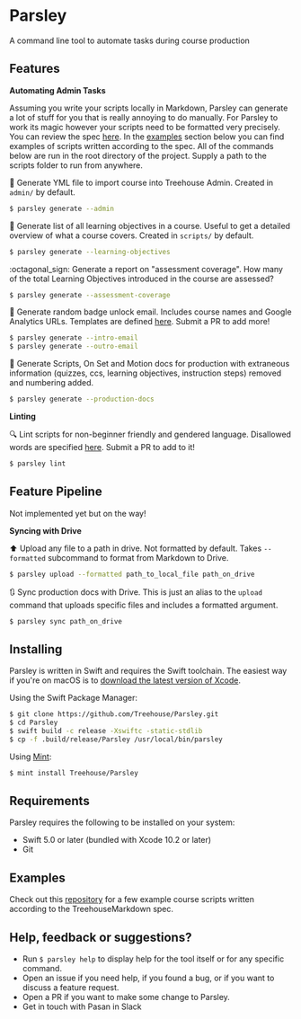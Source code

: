 # Parsley

A command line tool to automate tasks during course production

## Features

**Automating Admin Tasks**

Assuming you write your scripts locally in Markdown, Parsley can generate a lot of stuff for you that is really annoying to do manually. For Parsley to work its magic however your scripts need to be formatted very precisely. You can review the spec [here](TreehouseMarkdown.md). In the [examples](#examples) section below you can find examples of scripts written according to the spec.  All of the commands below are run in the root directory of the project. Supply a path to the scripts folder to run from anywhere.  

:file_folder: Generate YML file to import course into Treehouse Admin. Created in `admin/` by default.

```bash
$ parsley generate --admin
```

:school: Generate list of all learning objectives in a course. Useful to get a detailed overview of what a course covers. Created in  `scripts/` by default. 

```bash
$ parsley generate --learning-objectives
```

:octagonal_sign: Generate a report on "assessment coverage". How many of the total Learning Objectives introduced in the course are assessed?

```bash
$ parsley generate --assessment-coverage
```

:email: Generate random badge unlock email. Includes course names  and Google Analytics URLs. Templates are defined [here](). Submit a PR to add more!

```bash
$ parsley generate --intro-email
$ parsley generate --outro-email
```

:movie_camera: Generate Scripts, On Set and Motion docs for production with extraneous information (quizzes, ccs, learning objectives, instruction steps) removed and numbering added.

```bash
$ parsley generate --production-docs
```

**Linting**

:mag: Lint scripts for non-beginner friendly and gendered language. Disallowed words are specified [here](). Submit a PR to add to it!

```bash
$ parsley lint
```

## Feature Pipeline

Not implemented yet but on the way!

**Syncing with Drive**

:arrow_up: Upload any file to a path in drive. Not formatted by default. Takes `--formatted` subcommand to format from Markdown to Drive.   
 
```bash
$ parsley upload --formatted path_to_local_file path_on_drive
```

:arrows_clockwise: Sync production docs with Drive. This is just an alias to the `upload` command that uploads specific files and includes a formatted argument.

```bash
$ parsley sync path_on_drive
```

## Installing

Parsley is written in Swift and requires the Swift toolchain. The easiest way if you're on macOS is to [download the latest version of Xcode](https://swift.org/download/#releases). 

Using the Swift Package Manager:

```bash
$ git clone https://github.com/Treehouse/Parsley.git
$ cd Parsley
$ swift build -c release -Xswiftc -static-stdlib
$ cp -f .build/release/Parsley /usr/local/bin/parsley
```

Using [Mint](https://github.com/yonaskolb/mint):

```bash
$ mint install Treehouse/Parsley
```

## Requirements

Parsley requires the following to be installed on your system:

- Swift 5.0 or later (bundled with Xcode 10.2 or later)
- Git

## Examples

Check out this [repository](https://github.com/treehouse/swift-content/tree/master/swift-basics-v4) for a few example course scripts written according to the TreehouseMarkdown spec.

## Help, feedback or suggestions?

- Run `$ parsley help` to display help for the tool itself or for any specific command.
- Open an issue if you need help, if you found a bug, or if you want to discuss a feature request.
- Open a PR if you want to make some change to Parsley.
- Get in touch with Pasan in Slack
